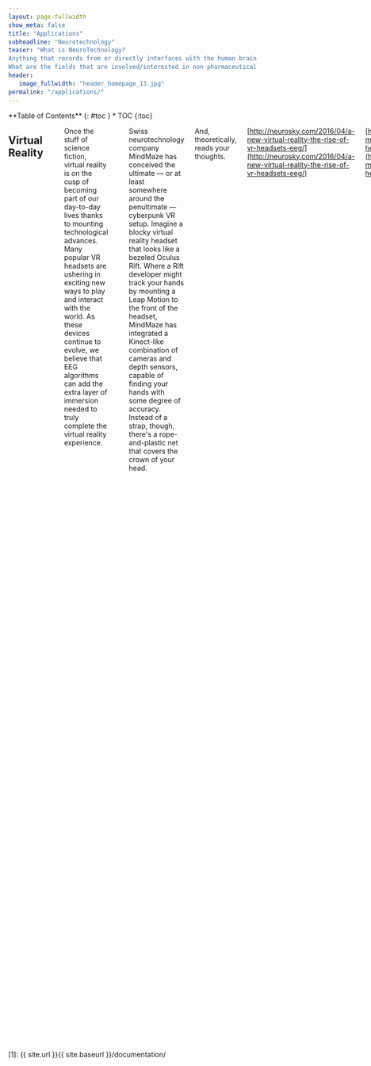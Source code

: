 ```yaml
---
layout: page-fullwidth
show_meta: false
title: "Applications"
subheadline: "Neurotechnology"
teaser: "What is NeuroTechnology?
Anything that records from or directly interfaces with the human brain. For the time being, we are excluding technologies that rely on downstream signals like EMG (muscles) and EKG (heartrate).
What are the fields that are involved/interested in non-pharmaceutical Neurotech?"
header:
   image_fullwidth: "header_homepage_13.jpg"
permalink: "/applications/"
---
```

<div class="row">
<div class="medium-4 medium-push-8 columns" markdown="1">
<div class="panel radius" markdown="1">
**Table of Contents**
{: #toc }
*  TOC
{:toc}
</div>
</div><!-- /.medium-4.columns -->


<div class="medium-8 medium-pull-4 columns" markdown="1">

## Virtual Reality
<hr>

Once the stuff of science fiction, virtual reality is on the cusp of becoming part of our day-to-day lives thanks to mounting technological advances. Many popular VR headsets are ushering in exciting new ways to play and interact with the world. As these devices continue to evolve, we believe that EEG algorithms can add the extra layer of immersion needed to truly complete the virtual reality experience.

![VR headset](../images/vr-gadget.jpg)

Swiss neurotechnology company MindMaze has conceived the ultimate — or at least somewhere around the penultimate — cyberpunk VR setup. Imagine a blocky virtual reality headset that looks like a bezeled Oculus Rift. Where a Rift developer might track your hands by mounting a Leap Motion to the front of the headset, MindMaze has integrated a Kinect-like combination of cameras and depth sensors, capable of finding your hands with some degree of accuracy. Instead of a strap, though, there's a rope-and-plastic net that covers the crown of your head.

And, theoretically, reads your thoughts.

[http://neurosky.com/2016/04/a-new-virtual-reality-the-rise-of-vr-headsets-eeg/](http://neurosky.com/2016/04/a-new-virtual-reality-the-rise-of-vr-headsets-eeg/)

[http://www.theverge.com/2015/3/3/8136405/mind-maze-mind-leap-thought-reading-virtual-reality-headset](http://www.theverge.com/2015/3/3/8136405/mind-maze-mind-leap-thought-reading-virtual-reality-headset)

[https://www.cnet.com/news/this-vr-headset-is-designed-to-let-you-find-your-zen/](https://www.cnet.com/news/this-vr-headset-is-designed-to-let-you-find-your-zen/)


## NeuroEnterntainment
<hr>

#### Neurogaming

Visit NeuroSky for a great [selection of games.](http://store.neurosky.com/collections/apps/games)

#### NeuroToys

[Puzzlebox has various devices and gadgets related to neuroscience.](https://puzzlebox.io/)

There are also Star Wars-themed toys! [Learn more.](http://starwarsscience.com/product/the-force-trainer-ii-hologram-experience/)

## Security
<hr>

#### Brain based authentication

<iframe width="560" height="315" src="https://www.youtube.com/embed/vhJM00V1Xu4" frameborder="0" allowfullscreen></iframe>


#### NeuroPrivacy

Scientists believe the ability to scan brain activity has the potential to yield knowledge about the inner workings of an individual’s brain. Some researchers al ready claim to be able to discover certain unconscious preferences or to detect when someone is lying about being exposed to certain information based upon cerebral activity. Brain research is beginning to raise numerous legal and social policy questions including: What information is going to be discovered? Who will have access to it? How will the information be used? What privacy rights does a person have to his or her thoughts?

The study of the ethical, legal and social implicati ons of neuroscience is being referred to “neuroethics.” 1 Many types of brain research have, or will have, legal implications. However, this article will focus on the privacy concerns with respect to mental and cerebral functioning as delineated through brain imaging and other neurodiagnostic techniques—or what will be referred to here as “neuroprivacy.”

The purpose of this report is to view potential legal questions within the context of existing brain imaging technology, applications and protections. The first sect ion summarizes current technologies. The reliability of these technologies will be addressed in the second section. Potential applications of this technology and some of the legal implications will be discussed in the third sect ion. The fourth section will review existing protections. Lastly, issues that have arisen in the area of genetic pr ivacy will be reviewed and compared to similar concerns that might arise with respect to brain privacy concerns.

[http://www.nycbar.org/pdf/report/Neuroprivacy-revisions.pdf](http://www.nycbar.org/pdf/report/Neuroprivacy-revisions.pdf)

## Biofeedback Therapy
<hr>

#### Anxiety

Electroencephalography (EEG) feedback, also known as neurofeedback or neurotherapy, was originally developed as a relaxation technique related to meditation (Kamiya, 1969; Michael, Krishnaswamy, & Mohamed, 2005). EEG involves measuring the general patterns of activity of the brain and can be used as a diagnostic assistant (usually via quantitative EEG or qEEG) or feedback tool (Hammond, 2010, 2011). Feedback can be auditory or visual, even in the form of a computer game. In this way, participants learn to regulate specific frequencies of cortical activity. As a feedback therapy, it has been used in many different psychological and medical disorders, including attention deficit-hyperactivity disorder, autism spectrum disorder, and substance use disorder (Myers & Young, 2012). It has also been used to treat the more cognitive components of anxiety disorders and may be more effective in those disorders in which the cognitive experience is central, such as generalized anxiety disorder (Schoenberg & David, 2014). Most practitioners claim there is little to no short-or long-term risk involved in neurofeedback, but some caution that to minimize risk it is critical to individualize treatment using qEEG because of the heterogeneity of EEG presentations of various disorders and comorbidities (Hammond, 2010; Walker, 2010).

[https://concept.journals.villanova.edu/article/view/1831/1754](https://concept.journals.villanova.edu/article/view/1831/1754)

#### Sleep Improvement

Aurora is the first smart wearable device built from the ground up to enhance REM dreaming. Aurora awakens your mind at opportune moments during dreams to improve dream recall and clarity. Learn techniques used for centuries by professional artists, scientists and athletes to leverage REM sleep for creative problem solving. Wake up with purpose and enjoy the real cognitive benefits associated with enhanced sleep and dreams!

Learn your personal sleep architecture and get better rest as you maximize your sleep efficiency with brainwave-enabled insights. Let Aurora's intelligent Smart Alarm gently wake you at the best point in your cycle, leaving you feeling fully revitalized and ready to take on the day.

[https://iwinks.org/](https://iwinks.org/)

Gold-plated EEG sensors measure brainwaves' activity during your sleep. Neuroon tracks pulse, temperature and movement too to get even more accurate picture of your sleep.

Gold-plated EEG sensors measure brainwaves' activity during your sleep. Neuroon tracks pulse, temperature and movement too to get even more accurate picture of your sleep.

[https://neuroon.com/sleep-tracking/](https://neuroon.com/sleep-tracking/)

[http://sleepshepherd.com/](http://sleepshepherd.com/)


#### ADHD

At Akili, we're in the process of building clinically-validated cognitive therapeutics, assessments, and diagnostics that look and feel like high-quality video games. Our aim is to develop a new type of Digital Medicine that can be deployed remotely directly to any patient anywhere, prescribed and tracked by physicians.

Akili was co-founded by PureTech, leading cognitive neuroscientists, and top-tier entertainment software creators. Our operational team is a mix of biomedical scientists and experts in medical device commercialization and interactive design.

[http://www.akiliinteractive.com/](http://www.akiliinteractive.com/)
[https://www.emotiv.com/product/stonehenge/](https://www.emotiv.com/product/stonehenge/)

#### PTSD

The majority of PTSD patients continue to have substantial symptoms after treatment ends. Less than half of those entering psychotherapy improved significantly. Treatments for combat-related trauma showed the lowest level of benefit. Even the most effective available treatments do not result in full recovery for the majority of veterans with PTSD. In published research and our experience, neurofeedback is consistently helpful in reducing or eliminating the symptoms of PTSD.

Neurofeedback, also called EEG biofeedback or neurotherapy, is a research proven way to help you improve your brain function through intensive brain training exercises. Although the technology is quite sophisticated, the process is simple, painless, and non-invasive. It is just learning. You learn to alter your brain activity the same way you learn every other skill – through feedback and practice.

[https://neurodevelopmentcenter.com/psychological-disorders/ptsd/neurofeedback-for-ptsd/](https://neurodevelopmentcenter.com/psychological-disorders/ptsd/neurofeedback-for-ptsd/)
[http://www.brainwellnessandbiofeedback.com/index-neurofeedback.html](http://www.brainwellnessandbiofeedback.com/index-neurofeedback.html)

## Cognitive Training
<hr>

#### Ageing

Cognitivecontrol is defined by a set of neural processes that allow us to interact with our complex environment in a goal-directed manner. Humans regularly challenge these control processes when attempting to simultaneously accomplish multip le goals (multitasking), generat- ing interference as the result of fundamental information processing limitations. It is clear that multitasking behaviour has become ubiquitous in today’s technologically dense world, and substantial evidence has accrued regarding multit asking difficulties and cognitive control deficits in our ageing population. Here we show that multi- tasking performance, as assessed with a custom-designed three- dimensional video game (NeuroRacer), exhibits a linear age-related decline from 20 to 79 years of age. By playing an adaptive version of NeuroRacer in multitasking training mode, older adults (60 to 85 years old) reduced multitasking costs compared to both an active control group and a no-contact control group, attaining levels beyond those achieved by untrained 20-year-old participants, with gains persisting for 6 months. Furthermore, age-related deficits in neural signatures of cognitive control, as measured with electroencephalo- graphy, were remediated by multitasking training (enhanced midline frontal theta power and frontal–post erior theta coherence). Critically, thistraining resulted in performance benefits thatextended to untrained cognitive control abilities (enhanced sustained attention and working memory), with an increase in midline frontal theta power predicting the training-induced boost in sustained attention and preservation of multitasking improvement 6 months later. These findings highlight the robust plasticity of the prefrontal cognitive control system in the ageing brain, and provide the first evidence, to our knowledge, ofhowacustom-designedvideogamecanbeusedtoassesscognitive abilities across the lifespan, evaluate underlying neural mechanisms, and serve as a powerful tool for cognitive enhancement.

[http://gazzaleylab.ucsf.edu/wp-content/uploads/2014/09/Anguera_Nature_2013-Video-game-training-enhances-cognitive-control-in-older-adults.pdf](http://gazzaleylab.ucsf.edu/wp-content/uploads/2014/09/Anguera_Nature_2013-Video-game-training-enhances-cognitive-control-in-older-adults.pdf)

#### Early Development

In human participants, the intensive practice of particular cognitive activities can induce sustained improvements in cognitive performance, which in some cases transfer to benefits on untrained activities. Despite the growing body of research examining the behavioral effects of cognitive training in children, no studies have explored directly the neural basis of these training effects in a systematic, controlled fashion. Therefore, the impact of training on brain neurophysiology in childhood, and the mechanisms by which benefits may be achieved, are unknown. Here, we apply new methods to examine dynamic neurophysiological connectivity in the context of a randomized trial of adaptive working memory training undertaken in children. After training, connectivity between frontoparietal networks and both lateral occipital complex and inferior temporal cortex was altered. Furthermore, improvements in working memory after training were associated with increased strength of neural connectivity at rest, with the magnitude of these specific neurophysiological changes being mirrored by individual gains in untrained working memory performance.

[http://www.jneurosci.org/content/35/16/6277](http://www.jneurosci.org/content/35/16/6277)


#### Mindfulness

In this study, we tested whether functional connectivity is altered in childhood by intensive working memory training and, if so, whether intrinsic changes in connectivity “at rest” are associated with any improvements in children's memory capacity. To test these hypotheses, 27 typically developing children, aged 8–11 years old, completed 20 sessions of computerized working memory training at home. Children were randomly assigned to an adaptive or placebo condition. Before and after training, all children underwent a 9 min resting state magnetoencephalography (MEG) scan and completed standardized assessments of short-term and working memory. We then used resting-state MEG data to reconstruct electrophysiological oscillatory activity within the whole brain before and after training. Examining correlations in oscillatory activity allowed us to investigate whether cognitive training had any influence upon neurophysiological connections between frontoparietal networks and cortical areas typically recruited for working memory or attentional control and how these changes relate to gains in memory capacity measured outside the scanner.

[http://www.choosemuse.com/](http://www.choosemuse.com/)
[http://www.thync.com/](http://www.thync.com/)
[http://www.sciencedirect.com/science/article/pii/S0149763415002511](http://www.sciencedirect.com/science/article/pii/S0149763415002511)

#### Education

The study goal was to evaluate whether Electroencephalog-
raphy (EEG) estimates of attention and cognitive workload captured as
students solved math problems could be used to predict success or fail-
ure at solving the problems. Students (N = 16) solved a series of SAT
math problems while wearing an EEG headset that generated estimates
of sustained attention and cognitive workload each second. Students also
reported on their level of frustration and the perceived diculty of each
problem. Results from a Support Vector Machine (SVM) training indi-
cated that problem outcomes could be correctly predicted from the com-
bination of attention and workload signals at rates better than chance.
EEG data were also correlated with students' self-report of problem dif-
 culty. Findings suggest that relatively non-intrusive EEG technologies
could be used to improve the ecacy of tutoring systems.

[http://www.cs.arizona.edu/people/fcirett/umap_eeg.pdf](http://www.cs.arizona.edu/people/fcirett/umap_eeg.pdf)
[http://www.advancedbrainmonitoring.com/neurotechnology/applications/accelerated-learning/](http://www.cs.arizona.edu/people/fcirett/umap_eeg.pdf)

## Rehabilitation
<hr>

#### tDCS

Transcranial direct current stimulation (tDCS) is a technique of noninvasive cortical stimulation allowing significant modification of brain functions. Clinical application of this technique was reported for the first time in March 2005. This paper presents a detailed list of the 340 articles (excluding single case reports) which have assessed the clinical effect of tDCS in patients, at least when delivered to cortical targets. The reviewed conditions were: pain syndromes, Parkinson's disease, dystonia, cerebral palsy, post-stroke limb motor impairment, post-stroke neglect, post-stroke dysphagia, post-stroke aphasia, primary progressive aphasia, multiple sclerosis, epilepsy, consciousness disorders, Alzheimer's disease and other types of dementia, tinnitus, depression, auditory hallucinations and negative symptoms of schizophrenia, addiction and craving, autism, and attention disorders. The following data were collected: (i) clinical condition; (ii) study design; (iii) sample size; (iv) anode and cathode locations; (v) stimulation intensity and electrode area; (vi) number and duration of sessions; (vii) clinical outcome measures and results. This article does not include any meta-analysis and aims simply at providing a comprehensive overview of the raw data reported in this field to date, as an aid to researchers.

[http://www.sciencedirect.com/science/article/pii/S0987705316303525](http://www.sciencedirect.com/science/article/pii/S0987705316303525)

#### Stroke Recovery

Using EEG based neurofeedback (NF), the activity of the brain is modulated directly and, therefore, the cortical substrates of cognitive functions themselves. In the present study, we investigated the ability of stroke patients to control their own brain activity via NF and evaluated specific effects of different NF protocols on cognition, in particular recovery of memory.

About 70% of both patients and controls achieved distinct gains in NF performance leading to improvements in verbal short- and long-term memory, independent of the used NF protocol. The SMR patient group showed specific improvements in visuo-spatial short-term memory performance, whereas the Upper Alpha patient group specifically improved their working memory performance. NF training effects were even stronger than effects of traditional cognitive training methods in stroke patients. NF training showed no effects on other cognitive functions than memory.

[https://jneuroengrehab.biomedcentral.com/articles/10.1186/s12984-015-0105-6](https://jneuroengrehab.biomedcentral.com/articles/10.1186/s12984-015-0105-6)

#### Addiction

Neuroimaging techniques to measure the function and biochemistry of the human brain such as positron emission tomography (PET), proton magnetic resonance spectroscopy (1H MRS), and functional magnetic resonance imaging (fMRI), are powerful tools for assessing neurobiological mechanisms underlying the response to treatments in substance use disorders. Here, we review the neuroimaging literature on pharmacological and behavioral treatment in substance use disorder. We focus on neural effects of medications that reduce craving (e.g., naltrexone, bupropion hydrochloride, baclofen, methadone, varenicline) and that improve cognitive control (e.g., modafinil, N-acetylcysteine), of behavioral treatments for substance use disorders (e.g., cognitive bias modification training, virtual reality, motivational interventions) and neuromodulatory interventions such as neurofeedback and transcranial magnetic stimulation. A consistent finding for the effectiveness of therapeutic interventions identifies the improvement of executive control networks and the dampening of limbic activation, highlighting their values as targets for therapeutic interventions in substance use disorders.

[http://link.springer.com/article/10.1007/s11481-016-9680-y](http://link.springer.com/article/10.1007/s11481-016-9680-y)

#### Rett Syndrome

Rett syndrome (RS) is a childhood neurodevelopmental disorder characterized by a primary disturbance in neuronal development. Neurological abnormalities in RS are reflected in several behavioral and cognitive impairments such as stereotypies, loss of speech and hand skills, gait apraxia, irregular breathing with hyperventilation while awake, and frequent seizures. Cognitive training can enhance both neuropsychological and neurophysiological parameters. The aim of this study was to investigate whether behaviors and brain activity were modified by training in RS. The modifications were assessed in two phases: (a) after a short-term training (STT) session, i.e., after 30 min of training and (b) after long-term training (LTT), i.e., after 5 days of training.

Thirty-four girls with RS were divided into two groups: a training group (21 girls) who underwent the LTT and a control group (13 girls) that did not undergo LTT. The gaze and quantitative EEG (QEEG) data were recorded during the administration of the tasks. A gold-standard eye-tracker and a wearable EEG equipment were used. Results suggest that the participants in the STT task showed a habituation effect, decreased beta activity and increased right asymmetry. The participants in the LTT task looked faster and longer at the target, and show increased beta activity and decreased theta activity, while a leftward asymmetry was re-established. The overall result of this study indicates a positive effect of long-term cognitive training on brain and behavioral parameters in subject with RS.

[http://www.sciencedirect.com/science/article/pii/S0891422216300099](http://www.sciencedirect.com/science/article/pii/S0891422216300099)

## Diagnostics
<hr>

#### Concussion

In this study, we compared the brain activation profiles obtained from resting state Electroencephalographic (EEG) and Magnetoencephalographic (MEG) activity in six mild traumatic brain injury (mTBI) patients and five orthopedic controls, using power spectral density (PSD) analysis. We first estimated intracranial dipolar EEG/MEG sources on a dense grid on the cortical surface and then projected these sources on a standardized atlas with 68 regions of interest (ROIs). Averaging the PSD values of all sources in each ROI across all control subjects resulted in a normative database that was used to convert the PSD values of mTBI patients into z-scores in eight distinct frequency bands. We found that mTBI patients exhibited statistically significant overactivation in the delta, theta, and low alpha bands. Additionally, the MEG modality seemed to better characterize the group of individual subjects. These findings suggest that resting-state EEG/MEG activation maps may be used as specific biomarkers that can help with the diagnosis of and assess the efficacy of intervention in mTBI patients.

[http://ieeexplore.ieee.org/document/7319994/?arnumber=7319994](http://ieeexplore.ieee.org/document/7319994/?arnumber=7319994)

Mild traumatic brain injury (MTBI), or concussion, is one of the least understood injuries facing the neuroscience and sports medicine community today. The notion of transient dysfunction and rapid symptom resolution is misleading since symptom resolution is not indicative of injury resolution. Our working hypothesis is that there are residual postural and EEG abnormalities in concussed individuals that could be reliably assessed using appropriate research methodology. This paper presents combined postural and electroencephalographic (EEG) findings suggesting the persistent functional deficits in athletes suffering from MTBI. Twelve concussed athletes and twelve normal controls participated in the study. There was a decrease in EEG power in all bandwidths studied in concussed subjects, especially in standing postures. This was accompanied by sustained postural instability especially under the no vision testing condition. Overall, this study demonstrated the presence of long-term functional abnormalities in individuals suffering from mild traumatic brain injury.

[http://www.sciencedirect.com/science/article/pii/S0304394004015034](http://www.sciencedirect.com/science/article/pii/S0304394004015034)

#### Alzheimer’s

A growing body of evidence suggests that EEG analyses, including both resting state and event-related stimulation protocols, may be useful in early detection of neural signatures of dementia [1-6]. Moreover, EEG-based analysis shows potential for discriminating across dementia sub-types, including Alzheimer’s (AD), Mild Cognitive Impairment (MCI), Vascular dementias, and the Lewy Body Dementias (LBD) – including Parkinson’s Disease with Dementia (PDD) [1-6]. Although these approaches have been largely confined to university research investigations, if proven accurate, reliable, and scalable, the widespread use of EEG as a neuroimaging modality could provide an inexpensive, easy to implement alternative for early diagnosis and treatment outcome studies of the dementias.

[http://www.advancedbrainmonitoring.com/EEGbiomarkersforAlzheimersDisease](http://www.advancedbrainmonitoring.com/EEGbiomarkersforAlzheimersDisease)

Alzheimer's disease (AD) is the most common neurodegenerative disorder characterized by cognitive and intellectual deficits and behavior disturbance. The electroencephalogram (EEG) has been used as a tool for diagnosing AD for several decades. The hallmark of EEG abnormalities in AD patients is a shift of the power spectrum to lower frequencies and a decrease in coherence of fast rhythms. These abnormalities are thought to be associated with functional disconnections among cortical areas resulting from death of cortical neurons, axonal pathology, cholinergic deficits, etc. This article reviews main findings of EEG abnormalities in AD patients obtained from conventional spectral analysis and nonlinear dynamical methods. In particular, nonlinear alterations in the EEG of AD patients, i.e. a decreased complexity of EEG patterns and reduced information transmission among cortical areas, and their clinical implications are discussed. For future studies, improvement of the accuracy of differential diagnosis and early detection of AD based on multimodal approaches, longitudinal studies on nonlinear dynamics of the EEG, drug effects on the EEG dynamics, and linear and nonlinear functional connectivity among cortical regions in AD are proposed to be investigated. EEG abnormalities of AD patients are characterized by slowed mean frequency, less complex activity, and reduced coherences among cortical regions. These abnormalities suggest that the EEG has utility as a valuable tool for differential and early diagnosis of AD.

[http://www.sciencedirect.com/science/article/pii/S138824570400015X](http://www.sciencedirect.com/science/article/pii/S138824570400015X)

#### Minimally conscious state, PVS (coma)

We used functional magnetic resonance imaging to demonstrate preserved conscious awareness in a patient fulfilling the criteria for a diagnosis of vegetative state. When asked to imagine playing tennis or moving around her home, the patient activated predicted cortical areas in a manner indistinguishable from that of healthy volunteers.

[http://science.sciencemag.org/content/313/5792/1402](http://science.sciencemag.org/content/313/5792/1402)

#### Epilepsy

Everybody with epilepsy should have a device that alerts people in their vicinity so that they can promptly provide assistance when needed.

[https://www.empatica.com/embrace-watch-epilepsy-monitor](https://www.empatica.com/embrace-watch-epilepsy-monitor)

The detection of recorded epileptic seizure activity in EEG segments is crucial for the localization and classification of epileptic seizures. However, since seizure evolution is typically a dynamic and nonstationary process and the signals are composed of multiple frequencies, visual and conventional frequency-based methods have limited application. In this paper, we demonstrate the suitability of the time-frequency ( t-f) analysis to classify EEG segments for epileptic seizures, and we compare several methods for t- f analysis of EEGs. Short-time Fourier transform and several t-f distributions are used to calculate the power spectrum density (PSD) of each segment. The analysis is performed in three stages: 1) t-f analysis and calculation of the PSD of each EEG segment; 2) feature extraction, measuring the signal segment fractional energy on specific t-f windows; and 3) classification of the EEG segment (existence of epileptic seizure or not), using artificial neural networks. The methods are evaluated using three classification problems obtained from a benchmark EEG dataset, and qualitative and quantitative results are presented.

[http://ieeexplore.ieee.org/document/4801967/?arnumber=4801967](http://ieeexplore.ieee.org/document/4801967/?arnumber=4801967)

## Neural Prosthetics
<hr>

#### Robotic Limbs

Physicians and biomedical engineers from Johns Hopkins report what they believe is the first successful effort to wiggle fingers individually and independently of each other using a mind-controlled artificial “arm” to control the movement.

![Brain electrode array](../images/brain-electrode-array.png)

[http://www.hopkinsmedicine.org/news/media/releases/mind_controlled_prosthetic_arm_moves_individual_fingers_](http://www.hopkinsmedicine.org/news/media/releases/mind_controlled_prosthetic_arm_moves_individual_fingers_)

The US defence force announced last week that it has given a paralysed man the ability to 'feel' physical sensations through a prosthetic robotic hand that’s been directly connected to his brain. Having been paralysed for more than a decade due to a spinal cord injury, the man was able to identify when and which of his prosthetic fingers was being gently touched by an object - and all while blindfolded.

The technology points to a future where people with paralysed or missing limbs can not only get back the ability to manipulate objects and move about, but can also learn to sense which it is they’re touching.

[http://www.sciencealert.com/us-government-develops-mind-controlled-prosthetic-arm-with-the-sense-of-touch](http://www.sciencealert.com/us-government-develops-mind-controlled-prosthetic-arm-with-the-sense-of-touch)

![Open Bionics](../images/StarwarsBionics.jpg)

Bionic hands from Open Bionics.

[https://www.openbionics.com/](https://www.openbionics.com/)

#### Robot Control

EEG-based brain-controlled mobile robots can serve as powerful aids for severely disabled people in their daily life, especially to help them move voluntarily. In this paper, we provide a comprehensive review of the complete systems, key techniques, and evaluation issues of brain-controlled mobile robots along with some insights into related future research and development issues. We first review and classify various complete systems of brain-controlled mobile robots into two categories from the perspective of their operational modes. We then describe key techniques that are used in these brain-controlled mobile robots including the brain-computer interface techniques and shared control techniques. This description is followed by an analysis of the evaluation issues of brain-controlled mobile robots including participants, tasks and environments, and evaluation metrics. We conclude this paper with a discussion of the current challenges and future research directions.

[https://www.researchgate.net/publication/260623818_EEG-Based_Brain-Controlled_Mobile_Robots_A_Survey](https://www.researchgate.net/publication/260623818_EEG-Based_Brain-Controlled_Mobile_Robots_A_Survey)

#### Sensory Prosthetics

There are those who learn to use sound to compensate for their blindness as well as those who are deaf, but “hear” music by feeling its vibrations. Now, the BrainPort V100 takes these concepts to new heights by teaching the tongue to see. The recently FDA-approved device is only one of many new medical innovations attempting to take advantage of our brain’s plasticity — its ability to adapt and relearn new skills — as a way to overcome disabilities.

![Brainport](../images/brainport.png)

[http://www.medicaldaily.com/fda-approve-brainport-device-which-allows-blind-see-tongue-re-teaching-brain-overcome-339328](http://www.medicaldaily.com/fda-approve-brainport-device-which-allows-blind-see-tongue-re-teaching-brain-overcome-339328)

#### Cochlear Implants

A cochlear implant is a small, complex electronic device that can help to provide a sense of sound to a person who is profoundly deaf or severely hard-of-hearing. The implant consists of an external portion that sits behind the ear and a second portion that is surgically placed under the skin.

![cochlear implant](../images/cochlear-implant.jpg)

[https://www.nidcd.nih.gov/health/cochlear-implants](https://www.nidcd.nih.gov/health/cochlear-implants)

#### Retinal Prosthetics

The Argus® II Retinal Prosthesis System (“Argus II”) is also known as the bionic eye or the retinal implant. It is intended to provide electrical stimulation of the retina to induce visual perception in blind individuals with severe to profound Retinitis Pigmentosa.

[http://www.secondsight.com/](http://www.secondsight.com/)

#### Augmented Perception

Cyborg art, also known as cyborgism, is an emerging art movement that began in the mid-2000s in Britain. It is based on the creation and addition of new senses to the body via cybernetic implants and the creation of art works through new senses. Cyborg artworks are created by cyborg artists; artists whose senses have been voluntarily enhanced through cybernetic implants. Among the early artists shaping the cyborg art movement are Neil Harbisson, whose antenna implant allows him to perceive ultraviolet and infrared colours, and Moon Ribas whose implants in her elbows allow her to feel earthquakes and moonquakes.

[http://harbisson.com/](http://harbisson.com/)

#### Focus Enhancement

foc.us design, manufacture & distribute consumer brain stimulation headsets.
Go Flow has every essential tDCS feature - ramp-up, current guage and timer.
v2 packs tDCS with tACS, tPCS, tRNS, Blind sham, BT4, Accelerometer, N-Back and so much more.

[http://foc.us/](http://foc.us/)

![focus tdcs](../images/focus-tdcs.jpg)


</div> <!-- end of content column -->
</div> <!-- end of row -->


 [1]: {{ site.url }}{{ site.baseurl }}/documentation/
